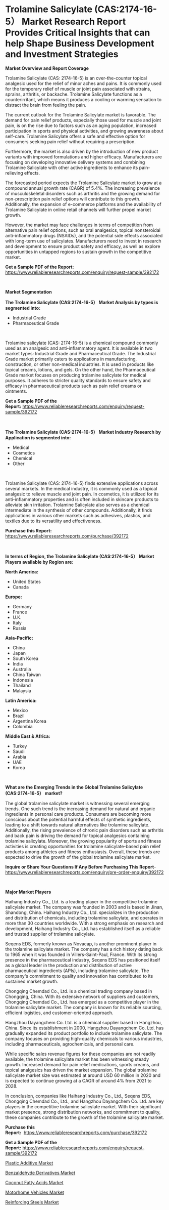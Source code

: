 <p><h1>Trolamine Salicylate (CAS:2174-16-5） Market Research Report Provides Critical Insights that can help Shape Business Development and Investment Strategies</h1></p><p><strong>Market Overview and Report Coverage</strong></p>
<p><p>Trolamine Salicylate (CAS: 2174-16-5) is an over-the-counter topical analgesic used for the relief of minor aches and pains. It is commonly used for the temporary relief of muscle or joint pain associated with strains, sprains, arthritis, or backache. Trolamine Salicylate functions as a counterirritant, which means it produces a cooling or warming sensation to distract the brain from feeling the pain.</p><p>The current outlook for the Trolamine Salicylate market is favorable. The demand for pain relief products, especially those used for muscle and joint pain, is on the rise due to factors such as an aging population, increased participation in sports and physical activities, and growing awareness about self-care. Trolamine Salicylate offers a safe and effective option for consumers seeking pain relief without requiring a prescription.</p><p>Furthermore, the market is also driven by the introduction of new product variants with improved formulations and higher efficacy. Manufacturers are focusing on developing innovative delivery systems and combining Trolamine Salicylate with other active ingredients to enhance its pain-relieving effects.</p><p>The forecasted period expects the Trolamine Salicylate market to grow at a compound annual growth rate (CAGR) of 5.4%. The increasing prevalence of musculoskeletal disorders such as arthritis and the growing demand for non-prescription pain relief options will contribute to this growth. Additionally, the expansion of e-commerce platforms and the availability of Trolamine Salicylate in online retail channels will further propel market growth.</p><p>However, the market may face challenges in terms of competition from alternative pain relief options, such as oral analgesics, topical nonsteroidal anti-inflammatory drugs (NSAIDs), and the potential side effects associated with long-term use of salicylates. Manufacturers need to invest in research and development to ensure product safety and efficacy, as well as explore opportunities in untapped regions to sustain growth in the competitive market.</p></p>
<p><strong>Get a Sample PDF of the Report:</strong> <a href="https://www.reliableresearchreports.com/enquiry/request-sample/392172">https://www.reliableresearchreports.com/enquiry/request-sample/392172</a></p>
<p>&nbsp;</p>
<p><strong>Market Segmentation</strong></p>
<p><strong>The Trolamine Salicylate (CAS:2174-16-5） Market Analysis by types is segmented into:</strong></p>
<p><ul><li>Industrial Grade</li><li>Pharmaceutical Grade</li></ul></p>
<p>&nbsp;</p>
<p><p>Trolamine salicylate (CAS: 2174-16-5) is a chemical compound commonly used as an analgesic and anti-inflammatory agent. It is available in two market types: Industrial Grade and Pharmaceutical Grade. The Industrial Grade market primarily caters to applications in manufacturing, construction, or other non-medical industries. It is used in products like topical creams, lotions, and gels. On the other hand, the Pharmaceutical Grade market focuses on producing trolamine salicylate for medical purposes. It adheres to stricter quality standards to ensure safety and efficacy in pharmaceutical products such as pain relief creams or ointments.</p></p>
<p><strong>Get a Sample PDF of the Report:</strong>&nbsp;<a href="https://www.reliableresearchreports.com/enquiry/request-sample/392172">https://www.reliableresearchreports.com/enquiry/request-sample/392172</a></p>
<p>&nbsp;</p>
<p><strong>The Trolamine Salicylate (CAS:2174-16-5） Market Industry Research by Application is segmented into:</strong></p>
<p><ul><li>Medical</li><li>Cosmetics</li><li>Chemical</li><li>Other</li></ul></p>
<p>&nbsp;</p>
<p><p>Trolamine Salicylate (CAS: 2174-16-5) finds extensive applications across several markets. In the medical industry, it is commonly used as a topical analgesic to relieve muscle and joint pain. In cosmetics, it is utilized for its anti-inflammatory properties and is often included in skincare products to alleviate skin irritation. Trolamine Salicylate also serves as a chemical intermediate in the synthesis of other compounds. Additionally, it finds applications in various other markets such as adhesives, plastics, and textiles due to its versatility and effectiveness.</p></p>
<p><strong>Purchase this Report:</strong>&nbsp; <a href="https://www.reliableresearchreports.com/purchase/392172">https://www.reliableresearchreports.com/purchase/392172</a></p>
<p>&nbsp;</p>
<p><strong>In terms of Region, the Trolamine Salicylate (CAS:2174-16-5） Market Players available by Region are:</strong></p>
<p>
    <p> <strong> North America: </strong>
        <ul>
            <li>United States</li>
            <li>Canada</li>
        </ul>
        </p> 
    <p> <strong> Europe: </strong>
        <ul>
            <li>Germany</li>
            <li>France</li>
            <li>U.K.</li>
            <li>Italy</li>
            <li>Russia</li>
        </ul>
        </p> 
    <p> <strong> Asia-Pacific: </strong>
        <ul>
            <li>China</li>
            <li>Japan</li>
            <li>South Korea</li>
            <li>India</li>
            <li>Australia</li>
            <li>China Taiwan</li>
            <li>Indonesia</li>
            <li>Thailand</li>
            <li>Malaysia</li>
        </ul>
        </p> 
    <p> <strong> Latin America: </strong>
        <ul>
            <li>Mexico</li>
            <li>Brazil</li>
            <li>Argentina Korea</li>
            <li>Colombia</li>
        </ul>
        </p> 
    <p> <strong> Middle East & Africa: </strong>
        <ul>
            <li>Turkey</li>
            <li>Saudi</li>
            <li>Arabia</li>
            <li>UAE</li>
            <li>Korea</li>
        </ul>
    </p>
    </p>
<p>&nbsp;</p>
<p><strong>What are the Emerging Trends in the Global Trolamine Salicylate (CAS:2174-16-5） market?</strong></p>
<p><p>The global trolamine salicylate market is witnessing several emerging trends. One such trend is the increasing demand for natural and organic ingredients in personal care products. Consumers are becoming more conscious about the potential harmful effects of synthetic ingredients, leading to a shift towards natural alternatives like trolamine salicylate. Additionally, the rising prevalence of chronic pain disorders such as arthritis and back pain is driving the demand for topical analgesics containing trolamine salicylate. Moreover, the growing popularity of sports and fitness activities is creating opportunities for trolamine salicylate-based pain relief products among athletes and fitness enthusiasts. Overall, these trends are expected to drive the growth of the global trolamine salicylate market.</p></p>
<p><strong>Inquire or Share Your Questions If Any Before Purchasing This Report</strong>- <a href="https://www.reliableresearchreports.com/enquiry/pre-order-enquiry/392172">https://www.reliableresearchreports.com/enquiry/pre-order-enquiry/392172</a></p>
<p>&nbsp;</p>
<p><strong>Major Market Players</strong></p>
<p><p>Haihang Industry Co., Ltd. is a leading player in the competitive trolamine salicylate market. The company was founded in 2003 and is based in Jinan, Shandong, China. Haihang Industry Co., Ltd. specializes in the production and distribution of chemicals, including trolamine salicylate, and operates in more than 30 countries worldwide. With a strong emphasis on research and development, Haihang Industry Co., Ltd. has established itself as a reliable and trusted supplier of trolamine salicylate.</p><p>Seqens EDS, formerly known as Novacap, is another prominent player in the trolamine salicylate market. The company has a rich history dating back to 1965 when it was founded in Villers-Saint-Paul, France. With its strong presence in the pharmaceutical industry, Seqens EDS has positioned itself as a global leader in the production and distribution of active pharmaceutical ingredients (APIs), including trolamine salicylate. The company's commitment to quality and innovation has contributed to its sustained market growth.</p><p>Chongqing Chemdad Co., Ltd. is a chemical trading company based in Chongqing, China. With its extensive network of suppliers and customers, Chongqing Chemdad Co., Ltd. has emerged as a competitive player in the trolamine salicylate market. The company is known for its reliable sourcing, efficient logistics, and customer-oriented approach.</p><p>Hangzhou Dayangchem Co. Ltd. is a chemical supplier based in Hangzhou, China. Since its establishment in 2000, Hangzhou Dayangchem Co. Ltd. has gradually expanded its product portfolio to include trolamine salicylate. The company focuses on providing high-quality chemicals to various industries, including pharmaceuticals, agrochemicals, and personal care.</p><p>While specific sales revenue figures for these companies are not readily available, the trolamine salicylate market has been witnessing steady growth. Increased demand for pain relief medications, sports creams, and topical analgesics has driven the market expansion. The global trolamine salicylate market size was estimated at around USD 60 million in 2020 and is expected to continue growing at a CAGR of around 4% from 2021 to 2028.</p><p>In conclusion, companies like Haihang Industry Co., Ltd., Seqens EDS, Chongqing Chemdad Co., Ltd., and Hangzhou Dayangchem Co. Ltd. are key players in the competitive trolamine salicylate market. With their significant market presence, strong distribution networks, and commitment to quality, these companies contribute to the growth of the trolamine salicylate market.</p></p>
<p><strong>Purchase this Report:</strong>&nbsp;&nbsp;<a href="https://www.reliableresearchreports.com/purchase/392172">https://www.reliableresearchreports.com/purchase/392172</a></p>
<p></p>
<p><strong>Get a Sample PDF of the Report:</strong>&nbsp;<a href="https://www.reliableresearchreports.com/enquiry/request-sample/392172">https://www.reliableresearchreports.com/enquiry/request-sample/392172</a></p>
<p><p><a href="https://medium.com/@debramedina73/decoding-plastic-additive-market-metrics-market-share-trends-and-growth-patterns-23132442a609">Plastic Additive Market</a></p><p><a href="https://medium.com/@lisasanchez1968/analyzing-benzaldehyde-derivatives-market-global-industry-perspective-and-forecast-2023-to-2030-d108c744c81a">Benzaldehyde Derivatives Market</a></p><p><a href="https://medium.com/@brittanyrobertson07/coconut-fatty-acids-market-competitive-analysis-market-trends-and-forecast-to-2030-f41fe2c05413">Coconut Fatty Acids Market</a></p><p><a href="https://medium.com/@rachelyoung56/motorhome-vehicles-nbsp-market-focuses-on-market-share-size-and-projected-forecast-till-2030-280e1b0a4023">Motorhome Vehicles Market</a></p><p><a href="https://medium.com/@beverlychen69/reinforcing-steels-market-research-report-its-history-and-forecast-2023-to-2030-8f10b2965c8d">Reinforcing Steels Market</a></p></p>